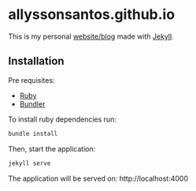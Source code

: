 # allyssonsantos.github.io

This is my personal [website/blog](https://allysson.me) made with [Jekyll](https://jekyllrb.com/).

## Installation

Pre requisites:
- [Ruby](https://www.ruby-lang.org/)
- [Bundler](https://bundler.io/)

To install ruby dependencies run:
```bash
bundle install
```

Then, start the application:

```bash
jekyll serve
```
The application will be served on: http://localhost:4000
